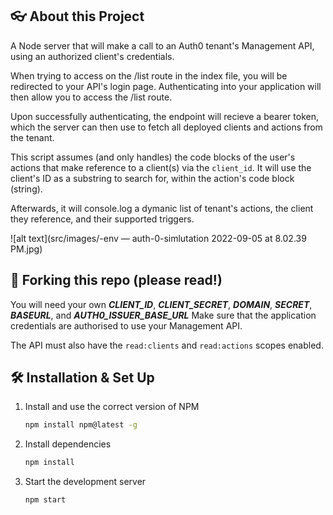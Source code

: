##  👓 About this Project
A Node server that will make a call to an Auth0 tenant's Management API, using an authorized client's credentials. 

When trying to access on the /list route in the index file, you will be redirected to your API's login page. Authenticating into your application will then allow you to access the /list route.

Upon successfully authenticating, the endpoint will recieve a bearer token, which the server can then use to fetch all deployed clients and actions from the tenant.

This script assumes (and only handles) the code blocks of the user's actions that make reference to a client(s) via the `client_id`. It will use the client's ID as a substring to search for, within the action's code block (string).

Afterwards, it will console.log a dymanic list of tenant's actions, the client they reference, and their supported triggers.

![alt text](src/images/-env — auth-0-simlutation 2022-09-05 at 8.02.39 PM.jpg)

## 🚨 Forking this repo (please read!)

You will need your own _**CLIENT_ID**_, _**CLIENT_SECRET**_, _**DOMAIN**_, _**SECRET**_, _**BASEURL**_, and _**AUTH0_ISSUER_BASE_URL**_
Make sure that the application credentials are authorised to use your Management API.

The API must also have the `read:clients` and `read:actions` scopes enabled.


## 🛠 Installation & Set Up

1. Install and use the correct version of NPM

   ```sh
   npm install npm@latest -g
   ```

2. Install dependencies

   ```sh
   npm install
   ```

3. Start the development server

   ```sh
   npm start